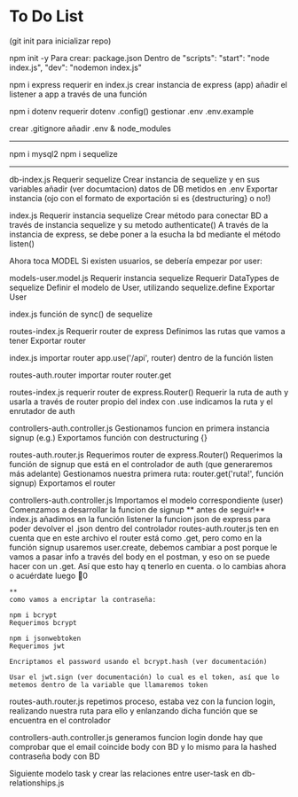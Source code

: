 # To Do List
(git init para inicializar repo)

npm init -y
    Para crear: package.json
    Dentro de "scripts":
        "start": "node index.js",
        "dev": "nodemon index.js"

npm  i express
    requerir en index.js
    crear instancia de express (app)
    añadir el listener a app a través de una función


npm i dotenv
    requerir dotenv .config()
    gestionar .env .env.example

crear .gitignore
    añadir .env & node_modules

-------------------

npm i mysql2
npm i sequelize


-------------------

db-index.js
    Requerir sequelize 
    Crear instancia de sequelize y en sus variables añadir (ver documtacion) datos de DB metidos en .env
    Exportar instancia (ojo con el formato de exportación si es {destructuring} o no!)

index.js
    Requerir instancia sequelize
    Crear método para conectar BD a través de instancia sequelize y su metodo authenticate()
    A través de la instancia de express, se debe poner a la esucha la bd mediante el método listen()

Ahora toca MODEL
Si existen usuarios, se debería empezar por user:

models-user.model.js
    Requerir instancia sequelize
    Requerir DataTypes de sequelize
    Definir el modelo de User, utilizando sequelize.define
    Exportar User

index.js
    función de sync() de sequelize

routes-index.js
    Requerir router de express
    Definimos las rutas que vamos a tener
    Exportar router

index.js 
    importar router
    app.use('/api', router) dentro de la función listen

routes-auth.router
    importar router
    router.get

routes-index.js
    requerir router de express.Router()
    Requerir la ruta de auth y usarla a través de router propio del index con .use indicamos la ruta y el enrutador de auth

controllers-auth.controller.js
    Gestionamos funcion en primera instancia signup (e.g.)
    Exportamos función  con destructuring {}

routes-auth.router.js
    Requerimos router de express.Router()
    Requerimos la función de signup que está en el controlador de auth (que generaremos más adelante)
    Gestionamos nuestra primera ruta:
        router.get('ruta!', función signup)
    Exportamos el router


controllers-auth.controller.js
    Importamos el modelo correspondiente (user)
    Comenzamos a desarrollar la funcion de signup
    ** antes de seguir!**
        index.js
            añadimos en la función listener la funcion json de express para poder devolver el .json dentro del controlador
        routes-auth.router.js
            ten en cuenta que en este archivo el router está como .get, pero como en la función signup usaremos user.create, debemos cambiar a post porque le vamos a pasar info a través del body en el postman, y eso on se puede hacer con un .get. Así que esto hay q tenerlo en cuenta. o lo cambias ahora o acuérdate luego 🫡0
            
    **
    como vamos a encriptar la contraseña:

    npm i bcrypt
    Requerimos bcrypt

    npm i jsonwebtoken
    Requerimos jwt
    
    Encriptamos el password usando el bcrypt.hash (ver documentación)

    Usar el jwt.sign (ver documentación) lo cual es el token, así que lo metemos dentro de la variable que llamaremos token


routes-auth.router.js
    repetimos proceso, estaba vez con la funcion login, realizando nuestra ruta para ello y enlanzando dicha función que se encuentra en el controlador

controllers-auth.controller.js
    generamos funcion login donde hay que comprobar que el email coincide body con BD y lo mismo para la hashed contraseña body con BD

Siguiente modelo task
y crear las relaciones entre user-task en db-relationships.js